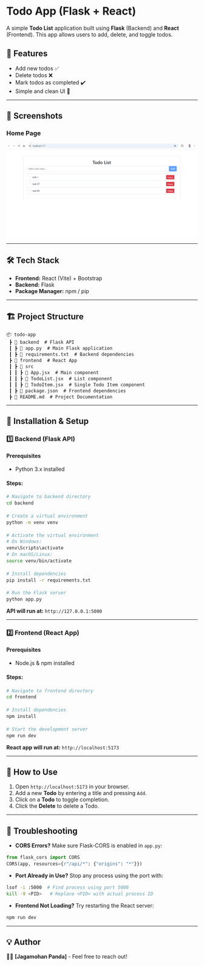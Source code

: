 # Todo App (Flask + React)

A simple **Todo List** application built using **Flask** (Backend) and **React** (Frontend). This app allows users to add, delete, and toggle todos.

## 🚀 Features
- Add new todos ✅
- Delete todos ❌
- Mark todos as completed ✔️
- Simple and clean UI 🎨

---

## 📸 Screenshots
### Home Page
![Home Page](/list.png)


---

## 🛠 Tech Stack
- **Frontend:** React (Vite) + Bootstrap
- **Backend:** Flask
- **Package Manager:** npm / pip

---

## 🏗 Project Structure
```
📦 todo-app
 ┣ 📂 backend  # Flask API
 ┃ ┣ 📜 app.py  # Main Flask application
 ┃ ┣ 📜 requirements.txt  # Backend dependencies
 ┣ 📂 frontend  # React App
 ┃ ┣ 📂 src
 ┃ ┃ ┣ 📜 App.jsx  # Main component
 ┃ ┃ ┣ 📜 TodoList.jsx  # List component
 ┃ ┃ ┣ 📜 TodoItem.jsx  # Single Todo Item component
 ┃ ┣ 📜 package.json  # Frontend dependencies
 ┣ 📜 README.md  # Project Documentation
```

---

## 🔧 Installation & Setup

### 1️⃣ Backend (Flask API)
#### Prerequisites
- Python 3.x installed

#### Steps:
```bash
# Navigate to backend directory
cd backend

# Create a virtual environment
python -m venv venv

# Activate the virtual environment
# On Windows:
venv\Scripts\activate
# On macOS/Linux:
source venv/bin/activate

# Install dependencies
pip install -r requirements.txt

# Run the Flask server
python app.py
```
**API will run at:** `http://127.0.0.1:5000`

---

### 2️⃣ Frontend (React App)
#### Prerequisites
- Node.js & npm installed

#### Steps:
```bash
# Navigate to frontend directory
cd frontend

# Install dependencies
npm install

# Start the development server
npm run dev
```
**React app will run at:** `http://localhost:5173`

---

## 🔄 How to Use
1. Open `http://localhost:5173` in your browser.
2. Add a new **Todo** by entering a title and pressing `Add`.
3. Click on a **Todo** to toggle completion.
4. Click the **Delete**  to delete a Todo.

---

## 🐞 Troubleshooting
- **CORS Errors?** Make sure Flask-CORS is enabled in `app.py`:
```python
from flask_cors import CORS
CORS(app, resources={r"/api/*": {"origins": "*"}})
```

- **Port Already in Use?** Stop any process using the port with:
```bash
lsof -i :5000  # Find process using port 5000
kill -9 <PID>   # Replace <PID> with actual process ID
```

- **Frontend Not Loading?** Try restarting the React server:
```bash
npm run dev
```

---

## 💡 Author
👨‍💻 **[Jagamohan Panda]** - Feel free to reach out!

